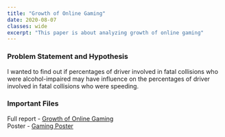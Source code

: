 ```yaml
---
title: "Growth of Online Gaming"
date: 2020-08-07
classes: wide
excerpt: "This paper is about analyzing growth of online gaming"
---
```


### Problem Statement and Hypothesis
I wanted to find out if percentages of driver involved in fatal collisions who were alcohol-impaired may have influence on the percentages of driver involved in fatal collisions who were speeding.

### Important Files
Full report - [Growth of Online Gaming](https://github.com/dasun27/DSC/blob/master/files/Paper_Draft.docx)  
Poster - [Gaming Poster](https://github.com/dasun27/DSC/blob/master/files/Growth%20of%20Online%20Gaming.pdf)

